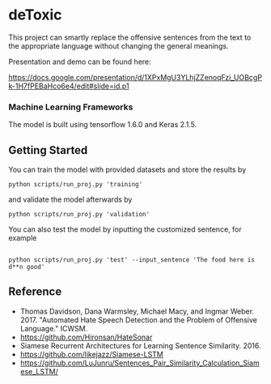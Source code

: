 # deToxic

This project can smartly replace the offensive sentences from the text to the appropriate language without changing the general meanings. 

Presentation and demo can be found here:

https://docs.google.com/presentation/d/1XPxMgU3YLhjZZenoqFzi_UOBcgPk-1H7fPEBaHco6e4/edit#slide=id.p1

### Machine Learning Frameworks

The model is built using tensorflow 1.6.0 and Keras 2.1.5. 

## Getting Started

You can train the model with provided datasets and store the results by

```
python scripts/run_proj.py 'training'
```

and validate the model afterwards by

```
python scripts/run_proj.py 'validation'
```

You can also test the model by inputting the customized sentence, for example

```

python scripts/run_proj.py 'test' --input_sentence 'The food here is d**n good'
```


## Reference

* Thomas Davidson, Dana Warmsley, Michael Macy, and Ingmar Weber. 2017. "Automated Hate Speech Detection and the Problem of Offensive Language." ICWSM.
* https://github.com/Hironsan/HateSonar
* Siamese Recurrent Architectures for Learning Sentence Similarity. 2016.
* https://github.com/likejazz/Siamese-LSTM
* https://github.com/LuJunru/Sentences_Pair_Similarity_Calculation_Siamese_LSTM/
